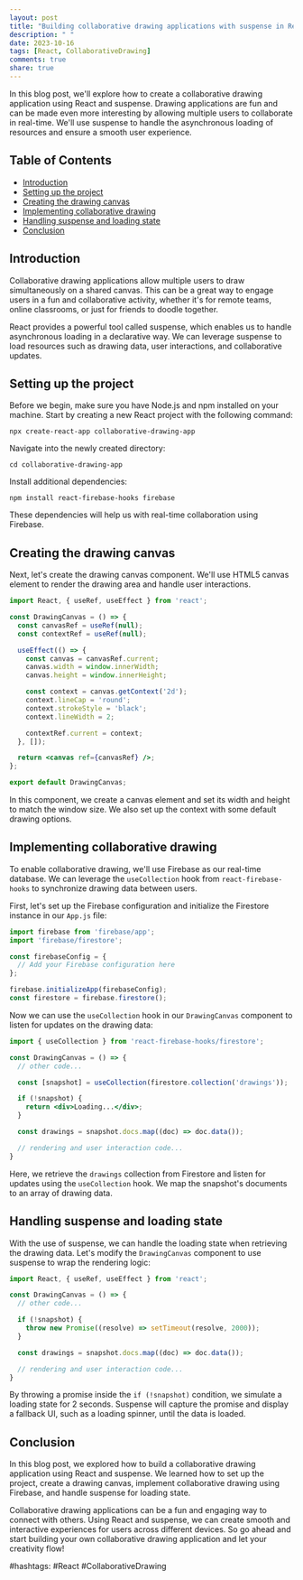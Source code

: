 ```yaml
---
layout: post
title: "Building collaborative drawing applications with suspense in React"
description: " "
date: 2023-10-16
tags: [React, CollaborativeDrawing]
comments: true
share: true
---
```


In this blog post, we'll explore how to create a collaborative drawing application using React and suspense. Drawing applications are fun and can be made even more interesting by allowing multiple users to collaborate in real-time. We'll use suspense to handle the asynchronous loading of resources and ensure a smooth user experience.

## Table of Contents
- [Introduction](#introduction)
- [Setting up the project](#setting-up-the-project)
- [Creating the drawing canvas](#creating-the-drawing-canvas)
- [Implementing collaborative drawing](#implementing-collaborative-drawing)
- [Handling suspense and loading state](#handling-suspense-and-loading-state)
- [Conclusion](#conclusion)

## Introduction

Collaborative drawing applications allow multiple users to draw simultaneously on a shared canvas. This can be a great way to engage users in a fun and collaborative activity, whether it's for remote teams, online classrooms, or just for friends to doodle together.

React provides a powerful tool called suspense, which enables us to handle asynchronous loading in a declarative way. We can leverage suspense to load resources such as drawing data, user interactions, and collaborative updates.

## Setting up the project

Before we begin, make sure you have Node.js and npm installed on your machine. Start by creating a new React project with the following command:

```shell
npx create-react-app collaborative-drawing-app
```

Navigate into the newly created directory:

```shell
cd collaborative-drawing-app
```

Install additional dependencies:

```shell
npm install react-firebase-hooks firebase
```

These dependencies will help us with real-time collaboration using Firebase.

## Creating the drawing canvas

Next, let's create the drawing canvas component. We'll use HTML5 canvas element to render the drawing area and handle user interactions.

```jsx
import React, { useRef, useEffect } from 'react';

const DrawingCanvas = () => {
  const canvasRef = useRef(null);
  const contextRef = useRef(null);

  useEffect(() => {
    const canvas = canvasRef.current;
    canvas.width = window.innerWidth;
    canvas.height = window.innerHeight;

    const context = canvas.getContext('2d');
    context.lineCap = 'round';
    context.strokeStyle = 'black';
    context.lineWidth = 2;

    contextRef.current = context;
  }, []);

  return <canvas ref={canvasRef} />;
};

export default DrawingCanvas;
```

In this component, we create a canvas element and set its width and height to match the window size. We also set up the context with some default drawing options.

## Implementing collaborative drawing

To enable collaborative drawing, we'll use Firebase as our real-time database. We can leverage the `useCollection` hook from `react-firebase-hooks` to synchronize drawing data between users.

First, let's set up the Firebase configuration and initialize the Firestore instance in our `App.js` file:

```jsx
import firebase from 'firebase/app';
import 'firebase/firestore';

const firebaseConfig = {
  // Add your Firebase configuration here
};

firebase.initializeApp(firebaseConfig);
const firestore = firebase.firestore();
```

Now we can use the `useCollection` hook in our `DrawingCanvas` component to listen for updates on the drawing data:

```jsx
import { useCollection } from 'react-firebase-hooks/firestore';

const DrawingCanvas = () => {
  // other code...

  const [snapshot] = useCollection(firestore.collection('drawings'));

  if (!snapshot) {
    return <div>Loading...</div>;
  }

  const drawings = snapshot.docs.map((doc) => doc.data());

  // rendering and user interaction code...
}
```

Here, we retrieve the `drawings` collection from Firestore and listen for updates using the `useCollection` hook. We map the snapshot's documents to an array of drawing data.

## Handling suspense and loading state

With the use of suspense, we can handle the loading state when retrieving the drawing data. Let's modify the `DrawingCanvas` component to use suspense to wrap the rendering logic:

```jsx
import React, { useRef, useEffect } from 'react';

const DrawingCanvas = () => {
  // other code...

  if (!snapshot) {
    throw new Promise((resolve) => setTimeout(resolve, 2000));
  }

  const drawings = snapshot.docs.map((doc) => doc.data());

  // rendering and user interaction code...
}
```

By throwing a promise inside the `if (!snapshot)` condition, we simulate a loading state for 2 seconds. Suspense will capture the promise and display a fallback UI, such as a loading spinner, until the data is loaded.

## Conclusion

In this blog post, we explored how to build a collaborative drawing application using React and suspense. We learned how to set up the project, create a drawing canvas, implement collaborative drawing using Firebase, and handle suspense for loading state.

Collaborative drawing applications can be a fun and engaging way to connect with others. Using React and suspense, we can create smooth and interactive experiences for users across different devices. So go ahead and start building your own collaborative drawing application and let your creativity flow!

#hashtags: #React #CollaborativeDrawing